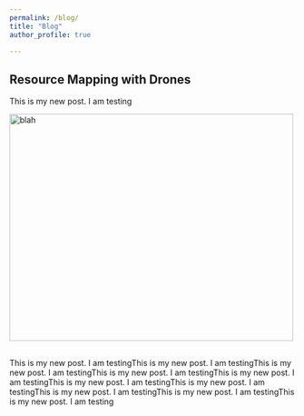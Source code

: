 ```yaml
---
permalink: /blog/
title: "Blog"
author_profile: true

---
```


## Resource Mapping with Drones

This is my new post. I am testing

  <a href="https://www.gillanscience.com/resource_mapping_with_drones" target="_blank">
    <img src="https://github.com/jeffgillan/resource_mapping_with_drones/blob/main/docs/images/drone_over_SRER.png?raw=true" alt="blah" width="500" height="400">
  </a>

##

This is my new post. I am testingThis is my new post. I am testingThis is my new post. I am testingThis is my new post. I am testingThis is my new post. I am testingThis is my new post. I am testingThis is my new post. I am testingThis is my new post. I am testingThis is my new post. I am testingThis is my new post. I am testing
